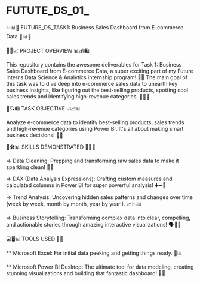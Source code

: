 # FUTUTE_DS_01_
✨📊🚀 FUTURE_DS_TASK1: Business Sales Dashboard from E-commerce Data 🚀📊✨

🌟💡📈 PROJECT OVERVIEW 📊💰🛍️

This repository contains the awesome deliverables for Task 1: Business Sales Dashboard from E-commerce Data, a super exciting part of my Future Interns Data Science & Analytics internship program! 🎉🥳 The main goal of this task was to dive deep into e-commerce sales data to unearth key business insights, like figuring out the best-selling products, spotting cool sales trends and identifying high-revenue categories. 🕵️‍♀️🎯

🎯🔍🛍️ TASK OBJECTIVE 💡📈📊

Analyze e-commerce data to identify best-selling products, sales trends and high-revenue categories using Power BI. It's all about making smart business decisions! 🧠✨

💪🛠️📊 SKILLS DEMONSTRATED 🚀✨🧠

=> Data Cleaning: Prepping and transforming raw sales data to make it sparkling clean! 🧹💧

=> DAX (Data Analysis Expressions): Crafting custom measures and calculated columns in Power BI for super powerful analysis! ➕➖🔢

=> Trend Analysis: Uncovering hidden sales patterns and changes over time (week by week, month by month, year by year!). 📈📉📊

=> Business Storytelling: Transforming complex data into clear, compelling, and actionable stories through amazing interactive visualizations! 🗣️📖✨

💻🖥️📊 TOOLS USED 🚀✨

** Microsoft Excel: For initial data peeking and getting things ready. 📝📊

** Microsoft Power BI Desktop: The ultimate tool for data modeling, creating stunning visualizations and building that fantastic dashboard! 🌟💡
